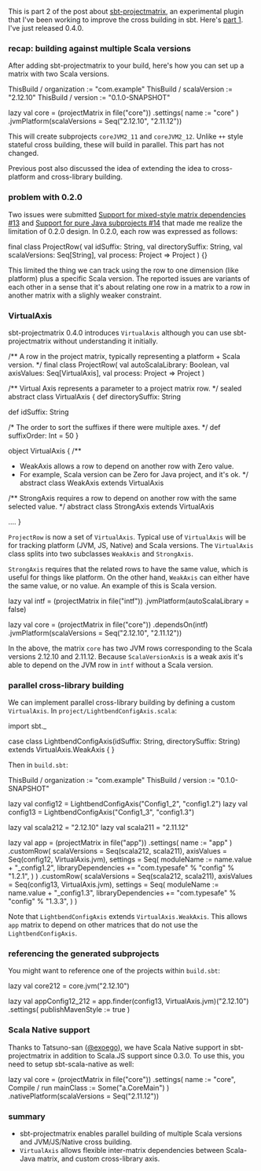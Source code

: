 This is part 2 of the post about [sbt-projectmatrix](https://github.com/sbt/sbt-projectmatrix/), an experimental plugin that I've been working to improve the cross building in sbt. Here's [part 1](http://eed3si9n.com/parallel-cross-building-using-sbt-projectmatrix). I've just released 0.4.0.

### recap: building against multiple Scala versions

After adding sbt-projectmatrix to your build, here's how you can set up a matrix with two Scala versions.

<scala>
ThisBuild / organization := "com.example"
ThisBuild / scalaVersion := "2.12.10"
ThisBuild / version      := "0.1.0-SNAPSHOT"

lazy val core = (projectMatrix in file("core"))
  .settings(
    name := "core"
  )
  .jvmPlatform(scalaVersions = Seq("2.12.10", "2.11.12"))
</scala>

This will create subprojects `coreJVM2_11` and `coreJVM2_12`. Unlike `++` style stateful cross building, these will build in parallel. This part has not changed.

Previous post also discussed the idea of extending the idea to cross-platform and cross-library building.

### problem with 0.2.0

Two issues were submitted [Support for mixed-style matrix dependencies #13](https://github.com/sbt/sbt-projectmatrix/issues/13) and [Support for pure Java subprojects #14](https://github.com/sbt/sbt-projectmatrix/issues/14) that made me realize the limitation of 0.2.0 design. In 0.2.0, each row was expressed as follows:

<scala>
final class ProjectRow(
    val idSuffix: String,
    val directorySuffix: String,
    val scalaVersions: Seq[String],
    val process: Project => Project
) {}
</scala>

This limited the thing we can track using the row to one dimension (like platform) plus a specific Scala version. The reported issues are variants of each other in a sense that it's about relating one row in a matrix to a row in another matrix with a slighly weaker constraint.

### VirtualAxis

sbt-projectmatrix 0.4.0 introduces `VirtualAxis` although you can use sbt-projectmatrix without understanding it initially.

<scala>
/** A row in the project matrix, typically representing a platform + Scala version.
 */
final class ProjectRow(
    val autoScalaLibrary: Boolean,
    val axisValues: Seq[VirtualAxis],
    val process: Project => Project
)

/** Virtual Axis represents a parameter to a project matrix row. */
sealed abstract class VirtualAxis {
  def directorySuffix: String

  def idSuffix: String

  /* The order to sort the suffixes if there were multiple axes. */
  def suffixOrder: Int = 50
}

object VirtualAxis {
  /**
   * WeakAxis allows a row to depend on another row with Zero value.
   * For example, Scala version can be Zero for Java project, and it's ok.
   */
  abstract class WeakAxis extends VirtualAxis

  /** StrongAxis requires a row to depend on another row with the same selected value. */
  abstract class StrongAxis extends VirtualAxis
  
  ....
}
</scala>

`ProjectRow` is now a set of `VirtualAxis`. Typical use of `VirtualAxis` will be for tracking platform (JVM, JS, Native) and Scala versions. The `VirtualAxis` class splits into two subclasses `WeakAxis` and `StrongAxis`.

`StrongAxis` requires that the related rows to have the same value, which is useful for things like platform. On the other hand, `WeakAxis` can either have the same value, or no value. An example of this is Scala version.

<scala>
lazy val intf = (projectMatrix in file("intf"))
  .jvmPlatform(autoScalaLibrary = false)

lazy val core = (projectMatrix in file("core"))
  .dependsOn(intf)
  .jvmPlatform(scalaVersions = Seq("2.12.10", "2.11.12"))
</scala>

In the above, the matrix `core` has two JVM rows corresponding to the Scala versions 2.12.10 and 2.11.12. Because `ScalaVersionAxis` is a weak axis it's able to depend on the JVM row in `intf` without a Scala version.

### parallel cross-library building

We can implement parallel cross-library building by defining a custom `VirtualAxis`. In `project/LightbendConfigAxis.scala`:

<scala>
import sbt._

case class LightbendConfigAxis(idSuffix: String, directorySuffix: String) extends VirtualAxis.WeakAxis {
}
</scala>

Then in `build.sbt`:

<scala>
ThisBuild / organization := "com.example"
ThisBuild / version := "0.1.0-SNAPSHOT"

lazy val config12 = LightbendConfigAxis("Config1_2", "config1.2")
lazy val config13 = LightbendConfigAxis("Config1_3", "config1.3")

lazy val scala212 = "2.12.10"
lazy val scala211 = "2.11.12"

lazy val app = (projectMatrix in file("app"))
  .settings(
    name := "app"
  )
  .customRow(
    scalaVersions = Seq(scala212, scala211),
    axisValues = Seq(config12, VirtualAxis.jvm),
    settings = Seq(
      moduleName := name.value + "_config1.2",
      libraryDependencies += "com.typesafe" % "config" % "1.2.1",
    )
  )
  .customRow(
    scalaVersions = Seq(scala212, scala211),
    axisValues = Seq(config13, VirtualAxis.jvm),
    settings = Seq(
      moduleName := name.value + "_config1.3",
      libraryDependencies += "com.typesafe" % "config" % "1.3.3",
    )
  )
</scala>

Note that `LightbendConfigAxis` extends `VirtualAxis.WeakAxis`. This allows `app` matrix to depend on other matrices that do not use the `LightbendConfigAxis`.

### referencing the generated subprojects

You might want to reference one of the projects within `build.sbt`:

<scala>
lazy val core212 = core.jvm("2.12.10")

lazy val appConfig12_212 = app.finder(config13, VirtualAxis.jvm)("2.12.10")
  .settings(
    publishMavenStyle := true
  )
</scala>

### Scala Native support

Thanks to Tatsuno-san ([@exoego](https://github.com/exoego)), we have Scala Native support in sbt-projectmatrix in addition to Scala.JS support since 0.3.0. To use this, you need to setup sbt-scala-native as well:

<scala>
lazy val core = (projectMatrix in file("core"))
  .settings(
    name := "core",
    Compile / run mainClass := Some("a.CoreMain")
  )
  .nativePlatform(scalaVersions = Seq("2.11.12"))
</scala>

### summary

- sbt-projectmatrix enables parallel building of multiple Scala versions and JVM/JS/Native cross building.
- `VirtualAxis` allows flexible inter-matrix dependencies between Scala-Java matrix, and custom cross-library axis.
